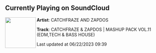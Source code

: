 ## Currently Playing on SoundCloud

[<img align="left" width="100" src="https://i1.sndcdn.com/artworks-mgDyPJjOh2a7Fgx5-BQYsYQ-t500x500.jpg">](https://soundcloud.com/catchfrazeandzapdos/catchfraze-zapdos-mashup-pack-vol11-edmtech-bass-house)

**Artist**: CATCHFRAZE AND ZAPDOS 

**Track**: CATCHFRAZE & ZAPDOS | MASHUP PACK VOL.11 (EDM,TECH & BASS HOUSE)

Last updated at 06/22/2023 09:39
